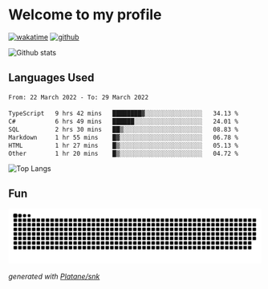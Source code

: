 # Welcome to my profile

[![wakatime](https://wakatime.com/badge/user/82c377cd-a54c-404c-b7df-177b313ca539.svg)](https://wakatime.com/@82c377cd-a54c-404c-b7df-177b313ca539)
[![github](https://img.shields.io/github/followers/xinthose?logo=github&style=plastic)](https://github.com/alanhamlett?tab=followers)

![Github stats](https://github-readme-stats.vercel.app/api?username=xinthose&show_icons=true&theme=radical&count_private=true)

## Languages Used

<!--START_SECTION:waka-->

```text
From: 22 March 2022 - To: 29 March 2022

TypeScript   9 hrs 42 mins   ████████▓░░░░░░░░░░░░░░░░   34.13 %
C#           6 hrs 49 mins   ██████░░░░░░░░░░░░░░░░░░░   24.01 %
SQL          2 hrs 30 mins   ██▒░░░░░░░░░░░░░░░░░░░░░░   08.83 %
Markdown     1 hr 55 mins    █▓░░░░░░░░░░░░░░░░░░░░░░░   06.78 %
HTML         1 hr 27 mins    █▒░░░░░░░░░░░░░░░░░░░░░░░   05.13 %
Other        1 hr 20 mins    █▒░░░░░░░░░░░░░░░░░░░░░░░   04.72 %
```

<!--END_SECTION:waka-->

![Top Langs](https://github-readme-stats.vercel.app/api/top-langs/?username=xinthose)

## Fun
![github contribution grid snake animation](https://raw.githubusercontent.com/xinthose/xinthose/output/github-contribution-grid-snake.svg)

_generated with [Platane/snk](https://github.com/Platane/snk)_
